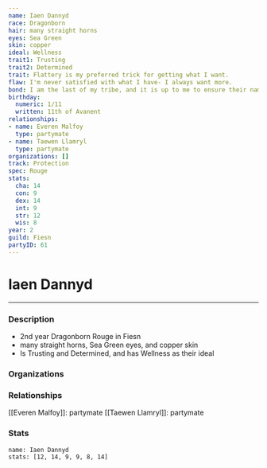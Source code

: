 ```yaml
---
name: Iaen Dannyd
race: Dragonborn
hair: many straight horns
eyes: Sea Green
skin: copper
ideal: Wellness
trait1: Trusting
trait2: Determined
trait: Flattery is my preferred trick for getting what I want.
flaw: I'm never satisfied with what I have- I always want more.
bond: I am the last of my tribe, and it is up to me to ensure their names enter legend.
birthday:
  numeric: 1/11
  written: 11th of Avanent
relationships:
- name: Everen Malfoy
  type: partymate
- name: Taewen Llamryl
  type: partymate
organizations: []
track: Protection
spec: Rouge
stats:
  cha: 14
  con: 9
  dex: 14
  int: 9
  str: 12
  wis: 8
year: 2
guild: Fiesn
partyID: 61
---
```

# Iaen Dannyd
---
### Description
- 2nd year Dragonborn Rouge in Fiesn
- many straight horns, Sea Green eyes, and copper skin
- Is Trusting and Determined, and has Wellness as their ideal

### Organizations
### Relationships
[[Everen Malfoy]]: partymate
[[Taewen Llamryl]]: partymate
### Stats
```statblock
name: Iaen Dannyd
stats: [12, 14, 9, 9, 8, 14]
```